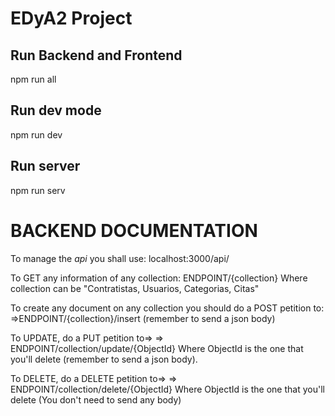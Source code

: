 # EDyA2 Project

## Run Backend and Frontend

npm run all

## Run dev mode

npm run dev

## Run server

npm run serv

# BACKEND DOCUMENTATION

To manage the *api* you shall use: localhost:3000/api/

To GET any information of any collection: ENDPOINT/{collection}
Where collection can be "Contratistas, Usuarios, Categorias, Citas"

To create any document on any collection you should do a POST petition to:
    =>ENDPOINT/{collection}/insert
(remember to send a json body)


To UPDATE, do a PUT petition to=>
    => ENDPOINT/collection/update/{ObjectId}
Where ObjectId is the one that you'll delete
(remember to send a json body).


To DELETE, do a DELETE petition to=>
    => ENDPOINT/collection/delete/{ObjectId}
Where ObjectId is the one that you'll delete
(You don't need to send any body)


